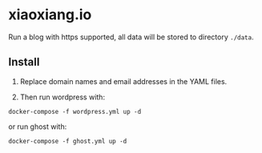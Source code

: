 # xiaoxiang.io

Run a blog with https supported, all data will be stored to directory `./data`.

## Install

1. Replace domain names and email addresses in the YAML files.

1. Then run wordpress with:

```
docker-compose -f wordpress.yml up -d
```

or run ghost with:

```
docker-compose -f ghost.yml up -d
```


